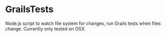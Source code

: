 GrailsTests
===========

Node.js script to watch file system for changes, run Grails tests when files change. Currently only tested on OSX.
